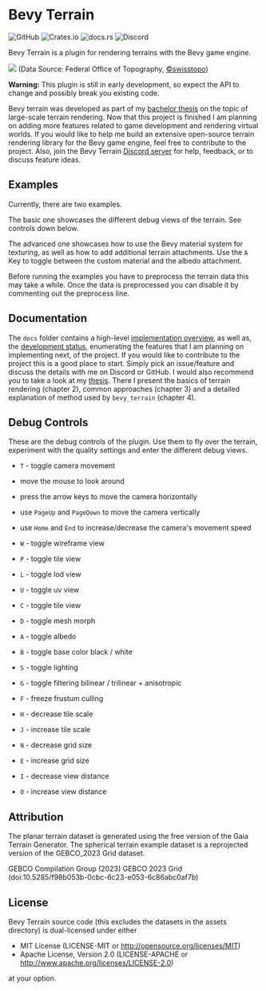 # Bevy Terrain

![GitHub](https://img.shields.io/github/license/Ku95/bevy_terrain)
![Crates.io](https://img.shields.io/crates/v/bevy_terrain)
![docs.rs](https://img.shields.io/docsrs/bevy_terrain)
![Discord](https://img.shields.io/discord/999221999517843456?label=discord)

Bevy Terrain is a plugin for rendering terrains with the Bevy game engine.

![](https://user-images.githubusercontent.com/51823519/202845032-0537e929-b13c-410b-8072-4c5b5df9830d.png)
(Data Source: Federal Office of Topography, [©swisstopo](https://www.swisstopo.admin.ch/en/home.html))

**Warning:** This plugin is still in early development, so expect the API to change and possibly break you existing
code.

Bevy terrain was developed as part of my [bachelor thesis](https://github.com/kurtkuehnert/terrain_renderer) on the
topic of large-scale terrain rendering.
Now that this project is finished I am planning on adding more features related to game development and rendering
virtual worlds.
If you would like to help me build an extensive open-source terrain rendering library for the Bevy game engine, feel
free to contribute to the project.
Also, join the Bevy Terrain [Discord server](https://discord.gg/7mtZWEpA82) for help, feedback, or to discuss feature
ideas.

## Examples

Currently, there are two examples.

The basic one showcases the different debug views of the terrain. See controls down below.

The advanced one showcases how to use the Bevy material system for texturing,
as well as how to add additional terrain attachments.
Use the `A` Key to toggle between the custom material and the albedo attachment.

Before running the examples you have to preprocess the terrain data this may take a while.
Once the data is preprocessed you can disable it by commenting out the preprocess line.

## Documentation

The `docs` folder contains a
high-level [implementation overview](https://github.com/kurtkuehnert/bevy_terrain/blob/main/docs/implementation.md),
as well as, the [development status](https://github.com/kurtkuehnert/bevy_terrain/blob/main/docs/development.md),
enumerating the features that I am planning on implementing next, of the project.
If you would like to contribute to the project this is a good place to start. Simply pick an issue/feature and discuss
the details with me on Discord or GitHub.
I would also recommend you to take a look at
my [thesis](https://github.com/kurtkuehnert/terrain_renderer/blob/main/Thesis.pdf).
There I present the basics of terrain rendering (chapter 2), common approaches (chapter 3) and a detailed explanation of
method used by `bevy_terrain` (chapter 4).

## Debug Controls

These are the debug controls of the plugin.
Use them to fly over the terrain, experiment with the quality settings and enter the different debug views.

- `T` - toggle camera movement
- move the mouse to look around
- press the arrow keys to move the camera horizontally
- use `PageUp` and `PageDown` to move the camera vertically
- use `Home` and `End` to increase/decrease the camera's movement speed

- `W` - toggle wireframe view
- `P` - toggle tile view
- `L` - toggle lod view
- `U` - toggle uv view
- `C` - toggle tile view
- `D` - toggle mesh morph
- `A` - toggle albedo
- `B` - toggle base color black / white
- `S` - toggle lighting
- `G` - toggle filtering bilinear / trilinear + anisotropic
- `F` - freeze frustum culling
- `H` - decrease tile scale
- `J` - increase tile scale
- `N` - decrease grid size
- `E` - increase grid size
- `I` - decrease view distance
- `O` - increase view distance

<!---
## Supported Bevy Versions

| `bevy_terrain` | `bevy` |
|----------------|--------|
| 0.1.0          | 0.9    |
--->

## Attribution

The planar terrain dataset is generated using the free version of the Gaia Terrain Generator.
The spherical terrain example dataset is a reprojected version of the GEBCO_2023 Grid dataset.

GEBCO Compilation Group (2023) GEBCO 2023 Grid (doi:10.5285/f98b053b-0cbc-6c23-e053-6c86abc0af7b)

## License

Bevy Terrain source code (this excludes the datasets in the assets directory) is dual-licensed under either

* MIT License (LICENSE-MIT or http://opensource.org/licenses/MIT)
* Apache License, Version 2.0 (LICENSE-APACHE or http://www.apache.org/licenses/LICENSE-2.0)

at your option.
